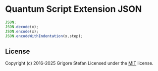 # Quantum Script Extension JSON

```javascript
JSON;
JSON.decode(x);
JSON.encode(x);
JSON.encodeWithIndentation(x,step);
```

## License

Copyright (c) 2016-2025 Grigore Stefan
Licensed under the [MIT](LICENSE) license.

